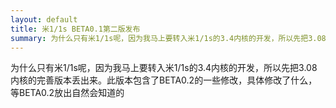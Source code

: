 ```yaml
---
layout: default
title: 米1/1s BETA0.1第二版发布
summary: 为什么只有米1/1s呢，因为我马上要转入米1/1s的3.4内核的开发，所以先把3.08内核的完善版本丢出来。此版本包含了BETA0.2的一些修改，具体修改了什么，等BETA0.2放出自然会知道的
---
```

为什么只有米1/1s呢，因为我马上要转入米1/1s的3.4内核的开发，所以先把3.08内核的完善版本丢出来。此版本包含了BETA0.2的一些修改，具体修改了什么，等BETA0.2放出自然会知道的
